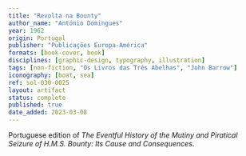 ```yaml
---
title: "Revolta na Bounty"
author_name: "António Domingues"
year: 1962
origin: Portugal
publisher: "Publicações Europa-América"
formats: [book-cover, book]
disciplines: [graphic-design, typography, illustration]
tags: [non-fiction, "Os Livros das Três Abelhas", "John Barrow"]
iconography: [boat, sea]
ref: sol-030-0025
layout: artifact
status: complete
published: true
date_added: 2023-03-08
---
```


Portuguese edition of _The Eventful History of the Mutiny and Piratical Seizure of H.M.S. Bounty: Its Cause and Consequences_.
